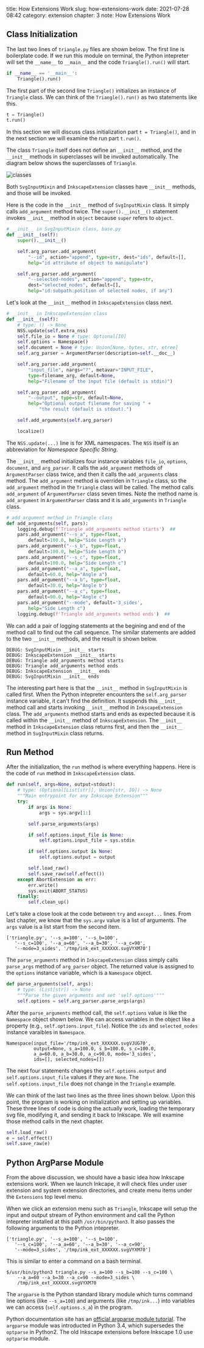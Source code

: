 title: How Extensions Work
slug: how-extensions-work
date: 2021-07-28 08:42
category: extension
chapter: 3
note: How Extensions Work

## Class Initialization

The last two lines of `triangle.py` files are shown below. The first line is 
boilerplate code. If we run this module on terminal, the Python intepreter will set the 
`__name__` to `__main__` and the code `Triangle().run()` will start. 

```python
if __name__ == '__main__':
    Triangle().run()
```

The first part of the second line `Triangle()` initializes an instance of 
`Triangle` class. We can think of the `Triangle().run()` as two statements like this. 

```python
t = Triangle()
t.run()
```

In this section we will discuss class initialization part `t = Triangle()`, and 
in the next section we will examine the run part `t.run()`. 

The class `Triangle` itself does not define an `__init__` method, and 
the `__init__` methods in superclasses will be invoked automatically. The 
diagram below shows the superclasses of `Triangle`.  

<div style="max-width:600px">
  <img class="img-fluid pb-2" src="/images/ext3/extension-classes.svg" alt="classes"> 
</div>

Both `SvgInputMixin` and `InkscapeExtension` classes have `__init__` methods, and
those will be invoked. 

Here is the code in the `__init__` method of `SvgInputMixin` class.  It simply calls
`add_argument` method twice.  The `super().__init__()` statement invokes `__init__` 
method in `object` because `super` refers to `object`. 

```python
# __init__ in SvgInputMixin class, base.py
def __init__(self):
    super().__init__()

    self.arg_parser.add_argument(
        "--id", action="append", type=str, dest="ids", default=[],
        help="id attribute of object to manipulate")

    self.arg_parser.add_argument(
        "--selected-nodes", action="append", type=str, 
        dest="selected_nodes", default=[],
        help="id:subpath:position of selected nodes, if any")
```


Let's look at the `__init__` method in `InkscapeExtension` class next. 

```python
# __init__ in InkscapeExtension class 
def __init__(self):
    # type: () -> None
    NSS.update(self.extra_nss)
    self.file_io = None # type: Optional[IO]
    self.options = Namespace()
    self.document = None # type: Union[None, bytes, str, etree]
    self.arg_parser = ArgumentParser(description=self.__doc__)

    self.arg_parser.add_argument(
        "input_file", nargs="?", metavar="INPUT_FILE", 
        type=filename_arg, default=None,
        help="Filename of the input file (default is stdin)")

    self.arg_parser.add_argument(
        "--output", type=str, default=None,
        help="Optional output filename for saving " +
            "the result (default is stdout).")

    self.add_arguments(self.arg_parser)

    localize()
```

The `NSS.update(...)` line is for XML namespaces.  The `NSS` itself is an abbreviation
for *Namespace Specific String*. 

The `__init__` method initializes four instance variables `file_io`, `options`, 
`document`, and `arg_parser`. It calls the `add_argument` methods of `ArgumentParser` 
class twice, and then it calls the `add_arguments` class method.  The `add_argument` method 
is overriden in `Triangle` class, so the `add_argument` method in the `Triangle` class 
will be called. The method calls `add_argument` of `ArgumentParser` class seven times. 
Note the method name is `add_argument` in `ArgumentParser` class and it is `add_arguments`
in `Triangle` class. 

```python
# add_argument method in Triangle class
def add_arguments(self, pars):
    logging.debug(f'Triangle add_arguments method starts')  ##
    pars.add_argument("--s_a", type=float, 
        default=100.0, help="Side Length a")
    pars.add_argument("--s_b", type=float, 
        default=100.0, help="Side Length b")
    pars.add_argument("--s_c", type=float, 
        default=100.0, help="Side Length c")
    pars.add_argument("--a_a", type=float, 
        default=60.0, help="Angle a")
    pars.add_argument("--a_b", type=float, 
        default=30.0, help="Angle b")
    pars.add_argument("--a_c", type=float, 
        default=90.0, help="Angle c")
    pars.add_argument("--mode", default='3_sides', 
        help="Side Length c")
    logging.debug(f'Triangle add_arguments method ends')  ##
```

We can add a pair of logging statements at the begining and end of the method call to 
find out the call sequence.  The similar statements are added to the two `__init__` 
methods, and the result is shown below. 

```
DEBUG: SvgInputMixin __init__ starts 
DEBUG: InkscapeExtension __init__ starts
DEBUG: Triangle add_arguments method starts
DEBUG: Triangle add_arguments method ends
DEBUG: InkscapeExtension __init__ ends
DEBUG: SvgInputMixin __init__ ends
```

The interesting part here is that the `__init__` method in `SvgInputMixin` is called 
first.  When the Python intepreter encounters the `self.arg_parser` instance variable, 
it can't find the definition.  It suspends this `__init__` method call and starts 
invoking `__init__` method in `InkscapeExtension` class. The `add_arguments` method 
starts and ends as expected because it is called within the `__init__` method of 
`InkscapeExtension`.  The `__init__` method in `InkscapeExtension` class returns first, 
and then the `__init__` method in `SvgInputMixin` class returns. 

## Run Method

After the initialization, the `run` method is where everything happens. Here is 
the code of `run` method in `InkscapeExtension` class. 

```python
def run(self, args=None, output=stdout):
    # type: (Optional[List[str]], Union[str, IO]) -> None
    """Main entrypoint for any Inkscape Extension"""
    try:
        if args is None:
            args = sys.argv[1:]

        self.parse_arguments(args)

        if self.options.input_file is None:
            self.options.input_file = sys.stdin

        if self.options.output is None:
            self.options.output = output

        self.load_raw()
        self.save_raw(self.effect())
    except AbortExtension as err:
        err.write()
        sys.exit(ABORT_STATUS)
    finally:
        self.clean_up()

```

Let's take a close look at the code between `try` and `except...` lines. 
From last chapter, we know that the `sys.argv` value is a list of arguments. 
The `args` value is a list start from the second item. 

```
['triangle.py', '--s_a=100', '--s_b=100', 
   '--s_c=100', '--a_a=60', '--a_b=30', '--a_c=90', 
   '--mode=3_sides', '/tmp/ink_ext_XXXXXX.svgVYXM70']
```

The `parse_arguments` method in `InkscapeExtension` class simply calls 
`parse_args` method of `arg_parser` object. The returned value is assigned 
to the `options` instance variable, which is a `Namespace` object. 


```python
def parse_arguments(self, args):
    # type: (List[str]) -> None
    """Parse the given arguments and set 'self.options'"""
    self.options = self.arg_parser.parse_args(args)
```

After the `parse_arguments` method call, the `self.options` value is 
like the `Namespace` object shown below. We can access variables in the object like 
a property (e.g., `self.options.input_file`). Notice the `ids` and `selected_nodes` 
instance varaibles in `Namespace`. 

```
Namespace(input_file='/tmp/ink_ext_XXXXXX.svgVJUG70', 
          output=None, s_a=100.0, s_b=100.0, s_c=100.0, 
          a_a=60.0, a_b=30.0, a_c=90.0, mode='3_sides', 
          ids=[], selected_nodes=[]) 
```

The next four statements changes the `self.options.output` and `self.options.input_file` 
values if they are `None`. The 
`self.options.input_file` does not change in the `Triangle` example. 

We can think of the last two lines as the three lines shown below. 
Upon this point, the program is working on initialization and setting up 
variables. These three lines of code is doing the actually work, loading 
the temporary svg file, modifying it, and sending it back to Inkscape. 
We will examine those method calls in the next chapter. 

```python
self.load_raw()
e = self.effect()
self.save_raw(e)
```

## Python ArgParse Module

From the above discussion, we should have a basic idea how Inkscape extensions 
work. When we launch Inkcape, it will check files under user extension 
and system extension directories, and create menu items under the `Extensions` 
top level menu.  

When we click an extension menu such as `Triangle`, Inkscape will setup the 
input and output stream of Python environment and call the Python intepreter 
installed at this path `/usr/bin/python3`.  It also passes the following 
arguments to the Python intepreter. 

```
['triangle.py', '--s_a=100', '--s_b=100', 
   '--s_c=100', '--a_a=60', '--a_b=30', '--a_c=90', 
   '--mode=3_sides', '/tmp/ink_ext_XXXXXX.svgVYXM70']
```

This is similar to enter a command on a bash terminal. 

```
$/usr/bin/python3 triangle.py --s_a=100 --s_b=100 --s_c=100 \
    --a_a=60 --a_b=30 --a_c=90 --mode=3_sides \
    /tmp/ink_ext_XXXXXX.svgVYXM70
```

The `argparse` is the Python standard library module which turns command 
line options (like `--s_a=100`) and arguments (like `/tmp/ink...`) into 
variables we can access (`self.options.s_a`) in the program. 

Python documentation site has an 
[official argparse module tutorial](https://docs.python.org/3/howto/argparse.html). 
The `argparse` module was introducted in Python 3.4, which supersedes the `optparse` 
in Python2. The old Inkscape extensions before Inkscape 1.0 use `optparse` module. 

